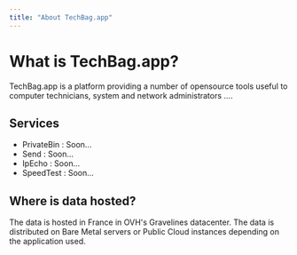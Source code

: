 ```yaml
---
title: "About TechBag.app"
---
```

# What is TechBag.app?
TechBag.app is a platform providing a number of opensource tools useful to computer technicians, system and network administrators .... 

## Services
- PrivateBin : Soon...
- Send : Soon...
- IpEcho : Soon...
- SpeedTest : Soon...

## Where is data hosted?
The data is hosted in France in OVH's Gravelines datacenter. The data is distributed on Bare Metal servers or Public Cloud instances depending on the application used.